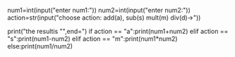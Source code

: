 
num1=int(input("enter num1:"))
num2=int(input("enter num2:"))
action=str(input("choose action: add(a), sub(s) mult(m) div(d)->"))

print("the resultis "",end=")
if action == "a":print(num1+num2)
elif action == "s":print(num1-num2)
elif action == "m":print(num1*num2)
else:print(num1/num2)


